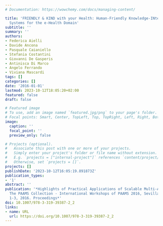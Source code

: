 ```yaml
---
# Documentation: https://wowchemy.com/docs/managing-content/

title: 'FRIENDLY & KIND with your Health: Human-Friendly Knowledge-INtensive Dynamic
  Systems for the e-Health Domain'
subtitle: ''
summary: ''
authors:
- Federica Aielli
- Davide Ancona
- Pasquale Caianiello
- Stefania Costantini
- Giovanni De Gasperis
- Antinisca Di Marco
- Angelo Ferrando
- Viviana Mascardi
tags: []
categories: []
date: '2016-01-01'
lastmod: 2023-10-12T18:05:20+02:00
featured: false
draft: false

# Featured image
# To use, add an image named `featured.jpg/png` to your page's folder.
# Focal points: Smart, Center, TopLeft, Top, TopRight, Left, Right, BottomLeft, Bottom, BottomRight.
image:
  caption: ''
  focal_point: ''
  preview_only: false

# Projects (optional).
#   Associate this post with one or more of your projects.
#   Simply enter your project's folder or file name without extension.
#   E.g. `projects = ["internal-project"]` references `content/project/deep-learning/index.md`.
#   Otherwise, set `projects = []`.
projects: []
publishDate: '2023-10-12T16:05:19.891873Z'
publication_types:
- '1'
abstract: ''
publication: '*Highlights of Practical Applications of Scalable Multi-Agent Systems.
  The PAAMS Collection - International Workshops of PAAMS 2016, Sevilla, Spain, June
  1-3, 2016. Proceedings*'
doi: 10.1007/978-3-319-39387-2_2
links:
- name: URL
  url: https://doi.org/10.1007/978-3-319-39387-2_2
---
```

